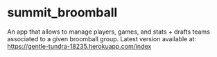 # summit_broomball
An app that allows to manage players, games, and stats + drafts teams associated to a given broomball group.
Latest version available at: https://gentle-tundra-18235.herokuapp.com/index
